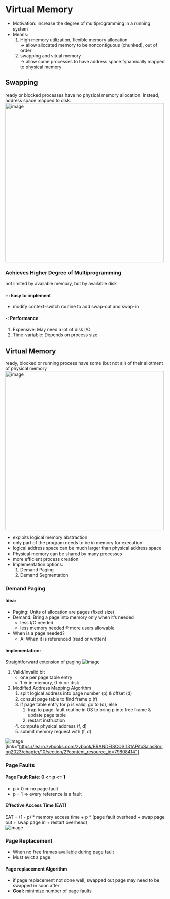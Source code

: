 # Virtual Memory
- Motivation: increase the degree of multiprogramming in a running system 
- Means:
  1. High memory utilization, flexible memory allocation <br> -> allow allocated memory to be noncontiguous (chunked), out of order
  2. swapping and vitual memory <br> -> allow some processes to have address space fynamically mapped to physical memory

## Swapping
ready or blocked processes have no physical memory allocation. Instead, address space mapped to disk. <br> <img width="500" alt="image" src="https://user-images.githubusercontent.com/74788199/235554256-01d87639-1b6a-4d7b-83a9-36a29ff29ac7.png">


### Achieves Higher Degree of Multiprogramming
not limited by available memory, but by available disk

#### +: Easy to implement
- modify context-switch routine to add swap-out and swap-in

#### -: Performance
1. Expensive: May need a lot of disk I/O
2. Time-variable: Depends on process size

## Virtual Memory
ready, blocked or running process have some (but not all) of their allotment of physical memory <br>
<img width="500" alt="image" src="https://user-images.githubusercontent.com/74788199/235554226-1c56c550-0964-45fa-bead-2a1aadaa13d7.png">

- exploits logical memory abstraction
- only part of the program needs to be in memory for execution
- logical address space can be much larger than physical address space
- Physical memory can be shared by many processes
- more efficient process creation
- Implementation options:
  1. Demand Paging
  2. Demand Segmentation

### Demand Paging
#### Idea:
- Paging: Units of allocation are pages (fixed size) 
- Demand: Bring a page into memory only when it’s needed
  - less I/O needed
  - less memory needed ® more users allowable
- When is a page needed?
  - A: When it is referenced (read or written)

#### Implementation:
Straightforward extension of paging
![image](https://user-images.githubusercontent.com/74788199/235571821-b9f201b5-1352-4d47-85fa-a45ba998a629.png)

1. Valid/Invalid bit
   - one per page table entry
   - 1 => in-memory, 0 => on disk
2. Modified Address Mapping Algorithm
   1. split logical address into page number (p) & offset (d)
   2. consult page table to find frame p (f)
   3. if page table entry for p is valid, go to (d), else
      1. trap to page-fault routine in OS to bring p into free frame & update page table
      2. restart instruction
   4. compute physical address (f, d)
   5. submit memory request with (f, d)

![image](https://user-images.githubusercontent.com/74788199/235572039-038cf5a0-e230-4fee-8ede-df56478c3434.png)
[link="https://learn.zybooks.com/zybook/BRANDEISCOSI131APitoSalasSpring2023/chapter/10/section/2?content_resource_id=79808414"]

### Page Faults
#### Page Fault Rate: 0 <= p <= 1
- p = 0 => no page fault
- p = 1 => every reference is a fault

#### Effective Access Time (EAT)
EAT = (1 - p) * memory access time + p * (page fault overhead + swap page out + swap page in + restart overhead)
<br> ![image](https://user-images.githubusercontent.com/74788199/235572514-5e3697f0-546c-4250-a6e1-e928247498fe.png)

### Page Replacement
- When no free frames available during page fault
- Must evict a page
#### Page replacement Algorithm
- if page replacement not done well, swapped out page may need to be swapped in soon after
- **Goal:** minimize number of page faults




















